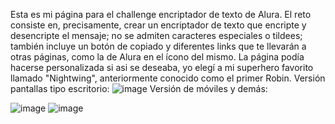 Esta es mi página para el challenge encriptador de texto de Alura. El reto consiste en, precisamente, crear un encriptador de texto que encripte y desencripte el mensaje; no se admiten caracteres especiales o tildees; también incluye un botón de copiado y diferentes links que te llevarán a otras páginas, como la de Alura en el ícono del mismo. La página podía hacerse personalizada si asi se deseaba, yo elegí a mi superhero favorito llamado "Nightwing", anteriormente conocido como el primer Robin. 
Versión pantallas tipo escritorio: ![image](https://github.com/user-attachments/assets/d7e1670c-cd78-4fe6-8f5c-b78536826c7e)
Versión de móviles y demás: 

![image](https://github.com/user-attachments/assets/85d77180-c12b-491a-bf30-fa08dd77549b) ![image](https://github.com/user-attachments/assets/be83ce09-a98c-468b-b880-38569ae4053f)


